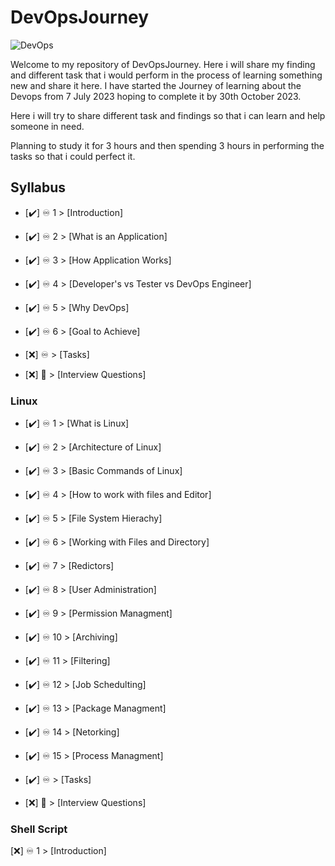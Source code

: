 # DevOpsJourney
  ![DevOps](https://github.com/MeatBag69/DevOpsJourney/assets/55755926/1f06ce65-afb0-47d3-96b2-798bcc53fc35)

Welcome to my repository of DevOpsJourney. Here i will share my finding and different task that i would perform in the process of learning something new and share it here. I have started the Journey of learning about the Devops from 7 July 2023 hoping to complete it by 30th October 2023.

Here i will try to share different task and findings so that i can learn and help someone in need.

Planning to study it for 3 hours and then spending 3 hours in performing the tasks so that i could perfect it.

## Syllabus
- [✔️]  ♾️ 1 > [Introduction]
- [✔️]  ♾️ 2 > [What is an Application]
- [✔️] ♾️ 3 > [How Application Works]
- [✔️] ♾️ 4 > [Developer's vs Tester vs DevOps Engineer]
- [✔️] ♾️ 5 > [Why DevOps]
- [✔️] ♾️ 6 > [Goal to Achieve]

- [❌] ♾️ > [Tasks]
- [❌] 💯 > [Interview Questions]

### Linux
- [✔️] ♾️ 1 > [What is Linux]
- [✔️] ♾️ 2 > [Architecture of Linux]
- [✔️] ♾️ 3 > [Basic Commands of Linux]
- [✔️] ♾️ 4 > [How to work with files and Editor]
- [✔️] ♾️ 5 > [File System Hierachy]
- [✔️] ♾️ 6 > [Working with Files and Directory]
- [✔️] ♾️ 7 > [Redictors]
- [✔️] ♾️ 8 > [User Administration]
- [✔️] ♾️ 9 > [Permission Managment]
- [✔️] ♾️ 10 > [Archiving]
- [✔️] ♾️ 11 > [Filtering]
- [✔️] ♾️ 12 > [Job Schedulting]
- [✔️] ♾️ 13 > [Package Managment]
- [✔️] ♾️ 14 > [Netorking]
- [✔️] ♾️ 15 > [Process Managment]


- [✔️] ♾️ > [Tasks]
- [❌] 💯 > [Interview Questions]


### Shell Script
[❌] ♾️ 1 > [Introduction]

